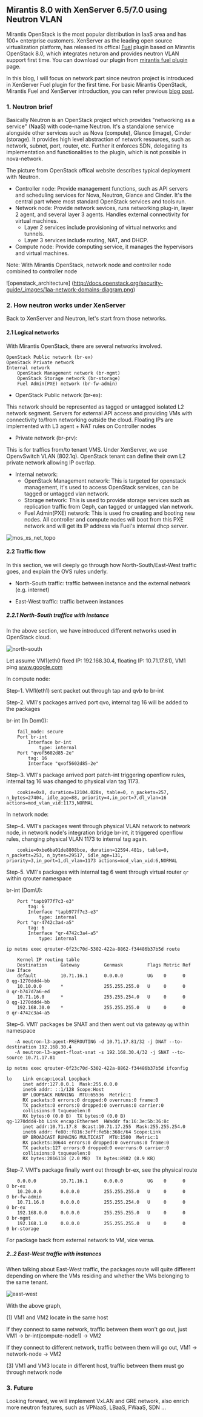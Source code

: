 ## Mirantis 8.0 with XenServer 6.5/7.0 using Neutron VLAN

Mirantis OpenStack is the most popular distribution in IaaS area and
has 100+ enterprise customers.
XenServer as the leading open source virtualization platform, has released
its offical [Fuel](https://wiki.openstack.org/wiki/Fuel) plugin based on Mirantis
OpenStack 8.0, which integrates neturon and provides neutron VLAN support first time.
You can download our plugin from 
[mirantis fuel plugin](https://www.mirantis.com/validated-solution-integrations/fuel-plugins/) page.


In this blog, I will focus on network part since neutron project is introduced in
XenServer Fuel plugin for the first time. For basic Mirantis OpenStack, Mirantis Fuel
and XenServer introduction, you can refer previous
[blog post](https://github.com/citrix-openstack/blogentries/blob/master/Introduction_To_XenServer_Fuel_Plugin.md).

### 1. Neutron brief

Basically Neutron is an OpenStack project which provides "networking as a service" (NaaS)
with code-name Neutron. It's a standalone service alongside other services such as Nova (compute), 
Glance (image), Cinder (storage). It provides high level abstraction of network resources,
such as network, subnet, port, router, etc. Further it enforces SDN, delegating its implementation
and functionalities to the plugin, which is not possible in nova-network.

The picture from OpenStack offical website describes typical deployment with Neutron.

* Controller node: Provide management functions, such as API servers and scheduling
services for Nova, Neutron, Glance and Cinder. It's the central part where most standard
OpenStack services and tools run.
* Network node: Provide network sevices, runs networking plug-in, layer 2 agent,
and several layer 3 agents. Handles external connectivity for virtual machines.
    * Layer 2 services include provisioning of virtual networks and tunnels. 
    * Layer 3 services include routing, NAT, and DHCP.
* Compute node: Provide computing service, it manages the hypervisors and virtual machines.

Note: With Mirantis OpenStack, network node and controller node combined to controller node

![openstack_architecture]
(http://docs.openstack.org/security-guide/_images/1aa-network-domains-diagram.png)

### 2. How neutron works under XenServer

Back to XenServer and Neutron, let's start from those networks.

#### 2.1 Logical networks

With Mirantis OpenStack, there are several networks involved.

    OpenStack Public network (br-ex)
    OpenStack Private network
    Internal network
        OpenStack Management network (br-mgmt)
        OpenStack Storage network (br-storage)
        Fuel Admin(PXE) network (br-fw-admin)

* OpenStack Public network (br-ex): 

This network should be represented as tagged or untagged isolated L2 network
segment. Servers for external API access and providing VMs with connectivity
to/from networking outside the cloud. Floating IPs are implemented with L3
agent + NAT rules on Controller nodes

* Private network (br-prv):

This is for traffics from/to tenant VMS. Under XenServer, we use OpenvSwitch VLAN (802.1q). 
OpenStack tenant can define their own L2 private network allowing IP overlap.

* Internal network:
    * OpenStack Management network: This is targeted for openstack management, it's used
to access OpenStack services, can be tagged or untagged vlan network.
    * Storage network: This is used to provide storage services such as replication traffic
  from Ceph, can tagged or untagged vlan network.
    * Fuel Admin(PXE) network: This is used fro creating and booting new nodes.
All controller and compute nodes will boot from this PXE network and will get
its IP address via Fuel's internal dhcp server.

![mos_xs_net_topo](https://github.com/Annie-XIE/summary-os/blob/master/pic/MOS-XS-net-topo.png)

#### 2.2 Traffic flow

In this section, we will deeply go through how North-South/East-West traffic goes,
and explain the OVS rules underly.

* North-South traffic: traffic between instance and the external network (e.g. internet)

* East-West traffic: traffic between instances

##### 2.2.1 North-South traffice with instance

In the above section, we have introduced different networks used in OpenStack cloud.

![north-south](https://github.com/Annie-XIE/summary-os/blob/master/pic/north-south-traffic-mark.png)

Let assume VM1(eth0 fixed IP: 192.168.30.4, floating IP: 10.71.17.81), VM1 ping www.google.com

In compute node:

Step-1. VM1(eth1) sent packet out through tap and qvb to br-int

Step-2. VM1's packages arrived port qvo, internal tag 16 will be added to the packages

br-int (In Dom0):

        fail_mode: secure
        Port br-int
            Interface br-int
                type: internal
        Port "qvof5602d85-2e"
            tag: 16
            Interface "qvof5602d85-2e"

Step-3. VM1's package arrived port patch-int triggering openflow rules, 
internal tag 16 was changed to physical vlan tag 1173.

        cookie=0x0, duration=12104.028s, table=0, n_packets=257, n_bytes=27404, idle_age=88, priority=4,in_port=7,dl_vlan=16 actions=mod_vlan_vid:1173,NORMAL

In network node:

Step-4. VM1's packages went through physical VLAN network to network node,
in network node's integration bridge br-int, it triggered openflow rules,
changing physical VLAN 1173 to internal tag again.

        cookie=0xbe6ba01de8808bce, duration=12594.481s, table=0, n_packets=253, n_bytes=29517, idle_age=131, priority=3,in_port=1,dl_vlan=1173 actions=mod_vlan_vid:6,NORMAL

Step-5. VM1's packages with internal tag 6 went through virtual router `qr` within qrouter namespace

br-int (DomU):

        Port "tapb977f7c3-e3"
            tag: 6
            Interface "tapb977f7c3-e3"
                type: internal
        Port "qr-4742c3a4-a5"
            tag: 6
            Interface "qr-4742c3a4-a5"
                type: internal

`ip netns exec qrouter-0f23c70d-5302-422a-8862-f34486b37b5d route`

        Kernel IP routing table
        Destination     Gateway         Genmask         Flags Metric Ref    Use Iface
        default         10.71.16.1      0.0.0.0         UG    0      0        0 qg-1270ddd4-bb
        10.10.0.0       *               255.255.255.0   U     0      0        0 qr-b747d7a6-ed
        10.71.16.0      *               255.255.254.0   U     0      0        0 qg-1270ddd4-bb
        192.168.30.0    *               255.255.255.0   U     0      0        0 qr-4742c3a4-a5

Step-6. VM1' packages be SNAT and then went out via gateway `qg` within namespace

       -A neutron-l3-agent-PREROUTING -d 10.71.17.81/32 -j DNAT --to-destination 192.168.30.4
       -A neutron-l3-agent-float-snat -s 192.168.30.4/32 -j SNAT --to-source 10.71.17.81

`ip netns exec qrouter-0f23c70d-5302-422a-8862-f34486b37b5d ifconfig`

    lo    Link encap:Local Loopback  
          inet addr:127.0.0.1  Mask:255.0.0.0
          inet6 addr: ::1/128 Scope:Host
          UP LOOPBACK RUNNING  MTU:65536  Metric:1
          RX packets:0 errors:0 dropped:0 overruns:0 frame:0
          TX packets:0 errors:0 dropped:0 overruns:0 carrier:0
          collisions:0 txqueuelen:0 
          RX bytes:0 (0.0 B)  TX bytes:0 (0.0 B)
    qg-1270ddd4-bb Link encap:Ethernet  HWaddr fa:16:3e:5b:36:8c  
          inet addr:10.71.17.8  Bcast:10.71.17.255  Mask:255.255.254.0
          inet6 addr: fe80::f816:3eff:fe5b:368c/64 Scope:Link
          UP BROADCAST RUNNING MULTICAST  MTU:1500  Metric:1
          RX packets:30644 errors:0 dropped:0 overruns:0 frame:0
          TX packets:127 errors:0 dropped:0 overruns:0 carrier:0
          collisions:0 txqueuelen:0 
          RX bytes:2016118 (2.0 MB)  TX bytes:8982 (8.9 KB)

Step-7. VM1's package finally went out through br-ex, see the physical route

        0.0.0.0         10.71.16.1      0.0.0.0         UG    0      0        0 br-ex
        10.20.0.0       0.0.0.0         255.255.255.0   U     0      0        0 br-fw-admin
        10.71.16.0      0.0.0.0         255.255.254.0   U     0      0        0 br-ex
        192.168.0.0     0.0.0.0         255.255.255.0   U     0      0        0 br-mgmt
        192.168.1.0     0.0.0.0         255.255.255.0   U     0      0        0 br-storage

For package back from external network to VM, vice versa.

##### 2..2 East-West traffic with instances

When talking about East-West traffic, the packages route will quite different
depending on where the VMs residing and whether the VMs belonging to the same tenant.

![east-west](https://github.com/Annie-XIE/summary-os/blob/master/pic/East-West-traffic-mark.png)

With the above graph, 

(1) VM1 and VM2 locate in the same host

If they connect to same network, traffic between them won't go out, just VM1 -> br-int(compute-node1) -> VM2

If they connect to different network, traffic between them will go out, VM1 -> network-node -> VM2

(3) VM1 and VM3 locate in different host, traffic between them must go through network node

### 3. Future

Looking forward, we will implement VxLAN and GRE network, also enrich more neutron features,
such as VPNaaS, LBaaS, FWaaS, SDN ...

